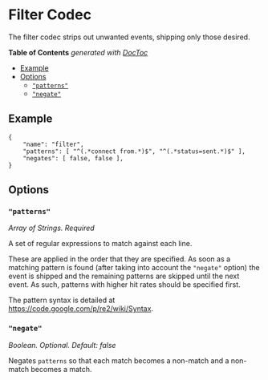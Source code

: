 # Filter Codec

The filter codec strips out unwanted events, shipping only those desired.

<!-- START doctoc generated TOC please keep comment here to allow auto update -->
<!-- DON'T EDIT THIS SECTION, INSTEAD RE-RUN doctoc TO UPDATE -->
**Table of Contents**  *generated with [DocToc](http://doctoc.herokuapp.com/)*

- [Example](#example)
- [Options](#options)
  - [`"patterns"`](#patterns)
  - [`"negate"`](#negate)

<!-- END doctoc generated TOC please keep comment here to allow auto update -->

## Example

	{
		"name": "filter",
		"patterns": [ "^(.*connect from.*)$", "^(.*status=sent.*)$" ],
		"negates": [ false, false ],
	}

## Options

### `"patterns"`

*Array of Strings. Required*

A set of regular expressions to match against each line.

These are applied in the order that they are specified. As soon as a matching
pattern is found (after taking into account the `"negate"` option) the event is
shipped and the remaining patterns are skipped until the next event. As such,
patterns with higher hit rates should be specified first.

The pattern syntax is detailed at https://code.google.com/p/re2/wiki/Syntax.

### `"negate"`

*Boolean. Optional. Default: false*

Negates `patterns` so that each match becomes a non-match and a non-match
becomes a match.
